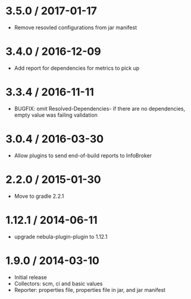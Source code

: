 3.5.0 / 2017-01-17
==================

* Remove resovled configurations from jar manifest

3.4.0 / 2016-12-09
==================

* Add report for dependencies for metrics to pick up

3.3.4 / 2016-11-11
==================

* BUGFIX: omit Resolved-Dependencies-<configuration> if there are no dependencies, empty value was failing validation

3.0.4 / 2016-03-30
==================

* Allow plugins to send end-of-build reports to InfoBroker

2.2.0 / 2015-01-30
==================

* Move to gradle 2.2.1

1.12.1 / 2014-06-11
===================

* upgrade nebula-plugin-plugin to 1.12.1

1.9.0 / 2014-03-10
=================

* Initial release
* Collectors: scm, ci and basic values
* Reporter: properties file, properties file in jar, and jar manifest

